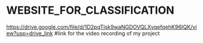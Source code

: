 # WEBSITE_FOR_CLASSIFICATION
https://drive.google.com/file/d/1D2pqTlsk9waNGDOVQLXvqefqehK96IQK/view?usp=drive_link #link for the video recording of my project
